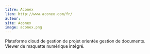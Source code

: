 ```yaml
---
titre: Aconex
lien: http://www.aconex.com/fr/
auteur: 
site: Aconex
image: aconex.png
---
```


Plateforme cloud de gestion de projet orientée gestion de documents. Viewer de maquette numérique intégré.
